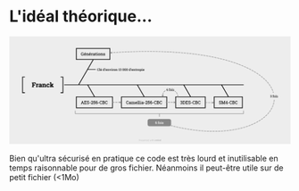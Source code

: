 # L'idéal théorique...
![Fonctionnement de Franck](Franck.jpg)

Bien qu'ultra sécurisé en pratique ce code est très lourd et inutilisable en temps raisonnable pour de gros fichier. Néanmoins il peut-être utile sur de petit fichier (<1Mo)
